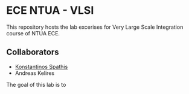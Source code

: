 # ECE NTUA - VLSI

This repository hosts the lab excerises for Very Large Scale Integration course of NTUA ECE.

## Collaborators

- [Konstantinos Spathis](https://github.com/kjspathis)
- Andreas Kelires

The goal of this lab is to 
